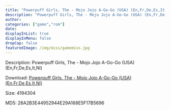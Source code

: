 ```yaml
---
title: "Powerpuff Girls, The - Mojo Jojo A-Go-Go (USA) (En,Fr,De,Es,It,Nl)"
description: "Powerpuff Girls, The - Mojo Jojo A-Go-Go (USA) (En,Fr,De,Es,It,Nl)"
author: 
categories: ["game","rom"]
date: 
displayInList: true
displayInMenu: false
dropCap: false
featuredImage: /img/miss/gamemiss.jpg
---
```


Description: Powerpuff Girls, The - Mojo Jojo A-Go-Go (USA) (En,Fr,De,Es,It,Nl)

Download: <a style="text-decoration:underline;" href="https://mega.nz/#!GaISxI4A!StYqN0AzheLIhlCMB8p2346LdnGu2PQ6k_4MZSzY6Og" target = "_blank" rel = "nofollow" > Powerpuff Girls, The - Mojo Jojo A-Go-Go (USA) (En,Fr,De,Es,It,Nl)</a>

Size: 4194304

MD5: 28A2B3E44952944E29A168E5F17B5696

